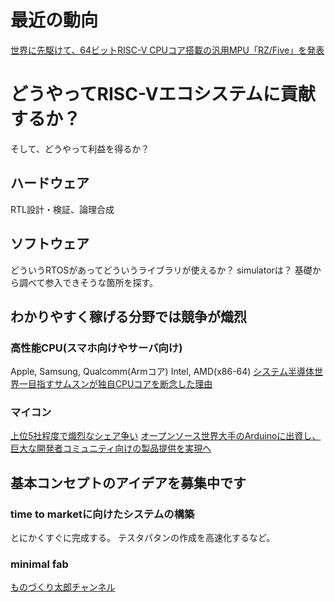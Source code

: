 # 最近の動向
[世界に先駆けて、64ビットRISC-V CPUコア搭載の汎用MPU「RZ/Five」を発表](https://www.renesas.com/jp/ja/about/press-room/renesas-pioneers-risc-v-technology-rzfive-general-purpose-mpus-based-64-bit-risc-v-cpu-core)

# どうやってRISC-Vエコシステムに貢献するか？
そして、どうやって利益を得るか？

## ハードウェア
RTL設計・検証、論理合成

## ソフトウェア
どういうRTOSがあってどういうライブラリが使えるか？
simulatorは？
基礎から調べて参入できそうな箇所を探す。

## わかりやすく稼げる分野では競争が熾烈
### 高性能CPU(スマホ向けやサーバ向け)
Apple, Samsung, Qualcomm(Armコア)
Intel, AMD(x86-64)
[システム半導体世界一目指すサムスンが独自CPUコアを断念した理由](https://xtech.nikkei.com/atcl/nxt/column/18/00950/00012/)

### マイコン
[上位5社程度で熾烈なシェア争い](https://news.mynavi.jp/techplus/article/20220318-2296890/)
[オープンソース世界大手のArduinoに出資し、巨大な開発者コミュニティ向けの製品提供を実現へ](https://www.renesas.com/jp/ja/about/press-room/renesas-announces-investment-popular-open-source-company-arduino-access-huge-developer-community)

## 基本コンセプトのアイデアを募集中です
### time to marketに向けたシステムの構築
とにかくすぐに完成する。
テスタパタンの作成を高速化するなど。

### minimal fab
[ものづくり太郎チャンネル](https://www.youtube.com/watch?v=8_Ttb9HuLQs)

